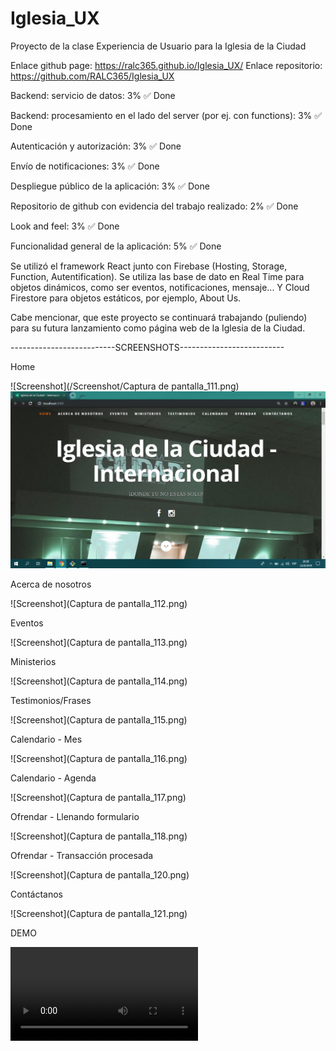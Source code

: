 # Iglesia_UX
Proyecto de la clase Experiencia de Usuario para la Iglesia de la Ciudad

Enlace github page: https://ralc365.github.io/Iglesia_UX/
Enlace repositorio: https://github.com/RALC365/Iglesia_UX

Backend: servicio de datos: 3% ✅ Done

Backend: procesamiento en el lado del server (por ej. con functions): 3% ✅ Done

Autenticación y autorización: 3% ✅ Done

Envío de notificaciones: 3% ✅ Done

Despliegue público de la aplicación: 3% ✅ Done

Repositorio de github con evidencia del trabajo realizado: 2% ✅ Done

Look and feel: 3% ✅ Done

Funcionalidad general de la aplicación: 5% ✅ Done


Se utilizó el framework React junto con Firebase (Hosting, Storage, Function, Autentification).
Se utiliza las base de dato en Real Time para objetos dinámicos, como ser eventos, notificaciones, mensaje... Y Cloud Firestore para objetos estáticos, por ejemplo, About Us.

Cabe mencionar, que este proyecto se continuará trabajando (puliendo) para su futura lanzamiento como página web de la Iglesia de la Ciudad.

--------------------------SCREENSHOTS--------------------------

Home

![Screenshot](/Screenshot/Captura de pantalla_111.png)
<img src="/Screenshot/Captura de pantalla_111.png" alt="My cool logo"/>

Acerca de nosotros

![Screenshot](Captura de pantalla_112.png)

Eventos

![Screenshot](Captura de pantalla_113.png)

Ministerios

![Screenshot](Captura de pantalla_114.png)

Testimonios/Frases

![Screenshot](Captura de pantalla_115.png)

Calendario - Mes

![Screenshot](Captura de pantalla_116.png)

Calendario - Agenda

![Screenshot](Captura de pantalla_117.png)

Ofrendar - Llenando formulario

![Screenshot](Captura de pantalla_118.png)

Ofrendar - Transacción procesada

![Screenshot](Captura de pantalla_120.png)

Contáctanos 

![Screenshot](Captura de pantalla_121.png)

DEMO

![Screenshot](Iglesia_UX.mp4)

